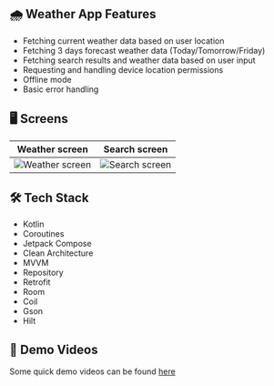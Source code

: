 ## 🌧 Weather App Features

- Fetching current weather data based on user location
- Fetching 3 days forecast weather data (Today/Tomorrow/Friday)
- Fetching search results and weather data based on user input
- Requesting and handling device location permissions
- Offline mode
- Basic error handling

## 🖥️ Screens

Weather screen             |  Search screen
:-------------------------:|:-------------------------:
![Weather screen](https://drive.google.com/uc?id=1nFh5fzw2aNI55T_tL0ZOgvzznb3cCDk6) | ![Search screen](https://drive.google.com/uc?id=1sRGIur1aK1jCuu_WxZlnR-Z_gQSRRzfE)

## 🛠 Tech Stack

- Kotlin
- Coroutines
- Jetpack Compose
- Clean Architecture
- MVVM
- Repository
- Retrofit
- Room
- Coil
- Gson
- Hilt

## 🎥 Demo Videos

Some quick demo videos can be found [here](https://drive.google.com/drive/folders/1IIcEwwLiN6-TQ_W1iTDLuwPO6-mVEpYF?usp=sharing)
